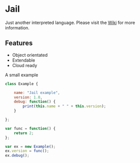 # Jail

Just another interpreted language. Please visit the [Wiki](https://github.com/zarat/Jail/wiki) for more information.

## Features
* Object orientated
* Extendable
* Cloud ready

A small example
```Javascript
class Example {

    name: "Jail example",
    version: 1.0,
    debug: function() {
        print(this.name + " " + this.version);
    }

};

var func = function() {
    return 2;
};

var ex = new Example();
ex.version = func();
ex.debug();
```
